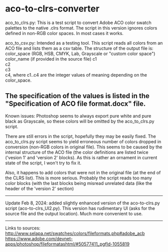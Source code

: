 # aco-to-clrs-converter

aco_to_clrs.py:
This is a test script to convert Adobe ACO color swatch palettes to the native .clrs format. The script in this version ignores colors defined in non-RGB color spaces. In most cases it works.

aco_to_csv.py:
Intended as a testing tool. This script reads all colors from an ACO file and lists them as a csv table.
The structure of the output file is:
color_space	(RGB, HSB, CMYK, Lab, Grayscale or "custom color space")
color_name	(if provided in the source file)
c1	
c2	
c3	
c4,
where c1..c4 are the integer values of meaning depending on the color_space.

The specification of the values is listed in the "Specification of ACO file format.docx" file.
-----------------

Known issues: Photoshop seems to always export pure white and pure black as Grayscale, so these colors will be omitted by the aco_to_clrs.py script.

There  are still errors in the script, hopefully they may be easily fixed. 
The aco_to_clrs.py script seems to yield erroneous number of colors dropped in conversion (non-RGB colors in original file). 
This seems to be caused by the internal structure of the ACO file (the color definitions are listed twice ('vesion 1' and 'version 2' blocks). As this is rather an ornament in current state of the script, I won't try to fix it.

Also, it happens to add colors that were not in the original file (at the end of the CLRS list). This is more serious. Probably the script reads too many color blocks (with the last blocks being misread unrelated data (like the header of the 'version 2' section)


----------------------
Update Feb 8, 2024: added slightly enhanced version of the aco-to-clrs.py script (aco-to-clrs_UI2.py). This version has rudimentary UI (asks for the source file and the output location). Much more convenient to use.

------------------
Links to sources:
http://www.selapa.net/swatches/colors/fileformats.php#adobe_acb
https://www.adobe.com/devnet-apps/photoshop/fileformatashtml/#50577411_pgfId-1055819
